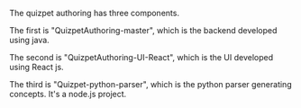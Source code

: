 The quizpet authoring has three components.

The first is "QuizpetAuthoring-master", which is the backend developed using java.

The second is "QuizpetAuthoring-UI-React", which is the UI developed using React js.

The third is "Quizpet-python-parser", which is the python parser generating concepts. It's a node.js project.
